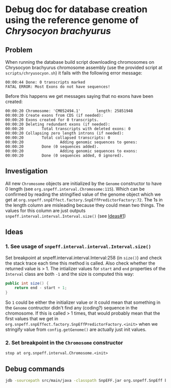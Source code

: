# Debug doc for database creation using the reference genome of _Chrysocyon brachyurus_

## Problem
When running the database build script downloading chromosomes on Chrysocyon brachyurus chromosome assembly
(use the provided script at `scripts/chryusocyon.sh`) it fails with the following error message:

```
00:00:44 Done: 0 transcripts marked
FATAL ERROR: Most Exons do not have sequences!
```

Before this happens we get messages saying that no exons have been created:

```
00:00:20 Chromosome: 'CM052494.1'       length: 25851948
00:00:20 Create exons from CDS (if needed):
00:00:20 Exons created for 0 transcripts.
00:00:20 Deleting redundant exons (if needed):
00:00:20        Total transcripts with deleted exons: 0
00:00:20 Collapsing zero length introns (if needed):
00:00:20        Total collapsed transcripts: 0
00:00:20                Adding genomic sequences to genes:
00:00:20        Done (0 sequences added).
00:00:20                Adding genomic sequences to exons:
00:00:20        Done (0 sequences added, 0 ignored).
```

## Investigation
All new `Chromosome` objects are initialized by the `Genome` constructor to have 0 length
(see `org.snpeff.interval.Chromosome:115`). Which can be confirmed by reading the stringified
value of the genome object which we get at `org.snpeff.snpEffect.factory.SnpEffPredictorFactory:72`.
The 1s in the length column are misleading because they could mean two things.
The values for this column are just outputs `snpeff.interval.interval.Interval.size()`
(see [Ideas#1](#ideas))


## Ideas
### 1. See usage of `snpeff.interval.interval.Interval.size()`
Set breakpoint at snpeff.interval.interval.Interval:258 (in `size()`) and check the stack
trace each time this method is called. Also check whether the returned value is > 1.
The intializer values for `start` and `end` properties of the `Interval` class
are both `-1` and the size is computed this way:

```java
public int size() {
    return end - start + 1;
}
```

So `1` could be either the initializer value or it could mean that something in the `Genome`
contructor didn't find any (coding?) sequence in the chromosome.
If this is called > 1 times, that would probably mean that the first values that we get
in `org.snpeff.snpEffect.factory.SnpEffPredictorFactory.<init>` when we stringify value
from `config.getGenome()` are actually just init values.

### 2. Set breakpoint in the `Chromosome` constructor
```
stop at org.snpeff.interval.Chromosome.<init>
```


## Debug commands
```bash
jdb -sourcepath src/main/java -classpath SnpEFF.jar org.snpeff.SnpEff build -genbank -v GCA_028533335
```
